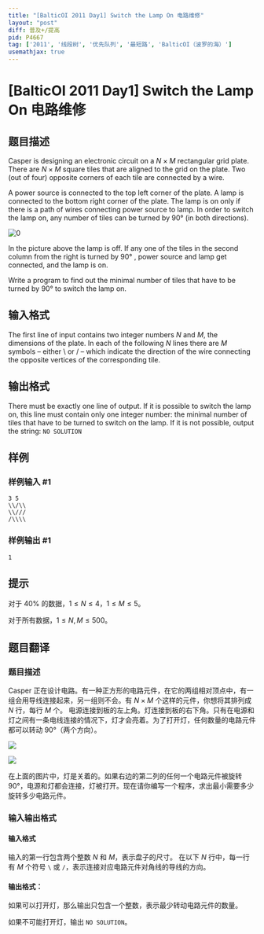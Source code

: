 ```yaml
---
title: "[BalticOI 2011 Day1] Switch the Lamp On 电路维修"
layout: "post"
diff: 普及+/提高
pid: P4667
tag: ['2011', '线段树', '优先队列', '最短路', 'BalticOI（波罗的海）']
usemathjax: true
---
```


# [BalticOI 2011 Day1] Switch the Lamp On 电路维修
## 题目描述

Casper is designing an electronic circuit on a $N \times M$ rectangular grid plate. There are $N \times M$ square tiles that are aligned to the grid on the plate. Two (out of four) opposite corners of each tile are connected by a wire.

A power source is connected to the top left corner of the plate. A lamp is connected to the bottom right corner of the plate. The lamp is on only if there is a path of wires connecting power source to lamp. In order to switch the lamp on, any number of tiles can be turned by 90° (in both directions).

![0](http://ruanx.pw/bzojch/file/2346_0.jpg)

In the picture above the lamp is off. If any one of the tiles in the second column from the right is turned by 90° , power source and lamp get connected, and the lamp is on.

Write a program to find out the minimal number of tiles that have to be turned by 90° to switch the lamp on.
## 输入格式

The first line of input contains two integer numbers $N$ and $M$, the dimensions of the plate. In each of the following $N$ lines there are $M$ symbols – either \ or / – which indicate the direction of the wire connecting the opposite vertices of the corresponding tile.
## 输出格式

There must be exactly one line of output. If it is possible to switch the lamp on, this line must contain only one integer number: the minimal number of tiles that have to be turned to switch on the lamp. If it is not possible, output the string: ``NO SOLUTION``
## 样例

### 样例输入 #1
```
3 5
\\/\\
\\///
/\\\\
```
### 样例输出 #1
```
1
```
## 提示

对于 $40\%$ 的数据，$1 \le N \le 4$，$1 \le M \le 5$。

对于所有数据，$1 \le N,M \le 500$。
## 题目翻译

### 题目描述
Casper 正在设计电路。有一种正方形的电路元件，在它的两组相对顶点中，有一组会用导线连接起来，另一组则不会。有 $N\times M$ 个这样的元件，你想将其排列成 $N$ 行，每行 $M$ 个。 电源连接到板的左上角。灯连接到板的右下角。只有在电源和灯之间有一条电线连接的情况下，灯才会亮着。为了打开灯，任何数量的电路元件都可以转动 90°（两个方向）。

![](https://cdn.luogu.com.cn/upload/pic/1286.png)

![](https://cdn.luogu.com.cn/upload/pic/1285.png)

在上面的图片中，灯是关着的。如果右边的第二列的任何一个电路元件被旋转 90°，电源和灯都会连接，灯被打开。现在请你编写一个程序，求出最小需要多少旋转多少电路元件。

### 输入输出格式

#### 输入格式
输入的第一行包含两个整数 $N$ 和 $M$，表示盘子的尺寸。 在以下 $N$ 行中，每一行有 $M$ 个符号 `\` 或 `/`，表示连接对应电路元件对角线的导线的方向。
#### 输出格式：
如果可以打开灯，那么输出只包含一个整数，表示最少转动电路元件的数量。

如果不可能打开灯，输出 `NO SOLUTION`。
